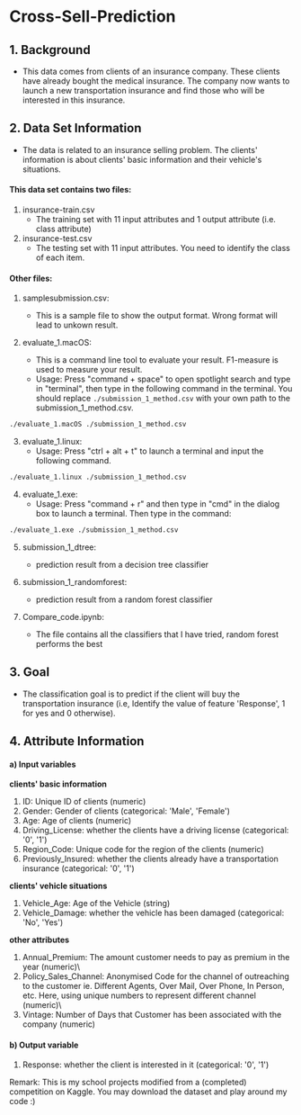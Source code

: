 # Cross-Sell-Prediction
## 1. Background
- This data comes from clients of an insurance company. These clients have already bought the medical insurance. The company now wants to launch a new transportation insurance and find those who will be interested in this insurance.
## 2. Data Set Information
- The data is related to an insurance selling problem. The clients' information is about clients' basic information and their vehicle's situations.
#### This data set contains two files:
1. insurance-train.csv
	- The training set with 11 input attributes and 1 output attribute (i.e. class attribute)
2. insurance-test.csv
	- The testing set with 11 input attributes. You need to identify the class of each item. 

#### Other files:
1. samplesubmission.csv:
	- This is a sample file to show the output format. Wrong format will lead to unkown result.

2. evaluate_1.macOS:
	- This is a command line tool to evaluate your result. F1-measure is used to measure your result.
	- Usage: Press "command + space" to open spotlight search and type in "terminal", then type in the following command in the terminal. You should replace
```./submission_1_method.csv``` with your own path to the submission_1_method.csv.
```bash
./evaluate_1.macOS ./submission_1_method.csv
```

3. evaluate_1.linux:
	- Usage: Press "ctrl + alt + t" to launch a terminal and input the following command.
```bash
./evaluate_1.linux ./submission_1_method.csv
```

4. evaluate_1.exe:
	- Usage: Press "command + r" and then type in "cmd" in the dialog box to launch a terminal. Then type in the command:
```bash
./evaluate_1.exe ./submission_1_method.csv
```

5. submission_1_dtree:
	- prediction result from a decision tree classifier
    
6. submission_1_randomforest: 
	- prediction result from a random forest classifier
    
7. Compare_code.ipynb: 
	- The file contains all the classifiers that I have tried, random forest performs the best

## 3. Goal

- The classification goal is to predict if the client will buy the transportation insurance (i.e, Identify the value of feature 'Response', 1 for yes and 0 otherwise).

## 4. Attribute Information
#### a) Input variables
**clients' basic information**
1. ID: Unique ID of clients (numeric)
2. Gender: Gender of clients (categorical: 'Male', 'Female')
3. Age: Age of clients (numeric)
4. Driving_License: whether the clients have a driving license (categorical: '0', '1')
5. Region_Code: Unique code for the region of the clients (numeric)
6. Previously_Insured: whether the clients already have a transportation insurance (categorical: '0', '1')

**clients' vehicle situations**
1. Vehicle_Age: Age of the Vehicle (string)
2. Vehicle_Damage: whether the vehicle has been damaged (categorical: 'No', 'Yes')

**other attributes**
1. Annual_Premium: The amount customer needs to pay as premium in the year (numeric)\
2. Policy_Sales_Channel: Anonymised Code for the channel of outreaching to the customer ie. Different Agents, Over Mail, Over Phone, In Person, etc. Here, using unique numbers to represent different channel (numeric)\
3. Vintage: Number of Days that Customer has been associated with the company (numeric)

#### b) Output variable
1. Response: whether the client is interested in it (categorical: '0', '1')

Remark: This is my school projects modified from a (completed) competition on Kaggle. You may download the dataset and play around my code :)
